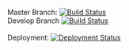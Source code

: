 Master Branch: [![Build Status](https://pingdong.visualstudio.com/Common%20Library/_apis/build/status/library/dotnet/pingdong.azure.telemetry?branchName=master)](https://pingdong.visualstudio.com/Common%20Library/_build/latest?definitionId=15&branchName=master)<br />
Develop Branch [![Build Status](https://pingdong.visualstudio.com/Common%20Library/_apis/build/status/library/dotnet/pingdong.azure.telemetry?branchName=develop)](https://pingdong.visualstudio.com/Common%20Library/_build/latest?definitionId=15&branchName=develop)<br />
<br />
Deployment: [![Deployment Status](https://pingdong.vsrm.visualstudio.com/_apis/public/Release/badge/b57e1bf9-2061-450c-b27e-4c0fc8307b1a/8/8)](https://pingdong.visualstudio.com/Common%20Library/_release?view=all&definitionId=8)
